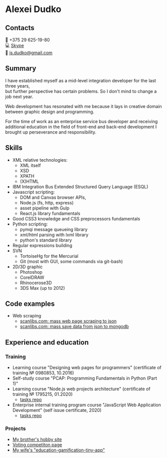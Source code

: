 # Alexei Dudko

## Contacts
:iphone: +375 29 625-19-80\
:computer: [Skype](https://join.skype.com/invite/nDkCXzyo7E7l)\
:incoming_envelope: [js.dudko@gmail.com](mailto:js.dudko@gmail.com)
## Summary
I have established myself as a mid-level integration developer for the last three years,\
but further perspective has certain problems. So I don't mind to change a job next year.

Web development has resonated with me because it lays in creative domain between graphic design and programming.

For the time of work as an enterprise service bus developer and receiving additional education in the field of front-end and back-end development I brought up perseverance and responsibility.
## Skills
+ XML relative technologies:
  + XML itself
  + XSD
  + XPATH
  + (X)HTML
+ IBM Integration Bus Extended Structured Query Language (ESQL)
+ Javascript scripting:
  + DOM and Canvas browser APIs, 
  + Node.js (fs, http, express)
  + asset pipeline with Gulp
  + React.js library fundamentals
+ Good CSS3 knowledge and CSS preprocessors fundamentals
+ Python scripting:
  + pymqi message queueing library
  + xml/html parsing with lxml library
  + python's standard library
+ Regular expressions building
+ SVN
  + TortoiseHg for the Mercurial
  + Git (most with GUI, some commands via git-bash)
+ 2D/3D graphic
  + Photoshop
  + CorelDRAW
  + Rhinocerose3D
  + 3DS Max (up to 2012)
## Code examples
* Web scraping
  * [scanlibs.com: mass web page scraping to json](https://github.com/bypy/test-scraper)
  * [scanlibs.com: mass save data from json to mongodb](https://github.com/bypy/scanlib-mongo)
## Experience and education
### Training
* Learning course "Designing web pages for programmers" (certificate of training № 0980853, 10.2016)
* Self-study course "PCAP: Programming Fundamentals in Python (Part 1)"
* Learning course "Node.js web projects architecture" (certificate of training № 1795215, 01.2020)
  * [tasks repo](https://github.com/bypy/node-hw)
* Enterprise internal training program course "JavaScript Web Application Development" (self issue certificate, 2020)
  * [tasks repo](https://github.com/bypy/fd2)
### Projects
* [My brother's hobby site](http://cuenode.com/)
* [Voting competiton page](https://zoo.booba.by/)
* [My wife's "education-gamification-tiny-app"](https://cards.booba.by/)
